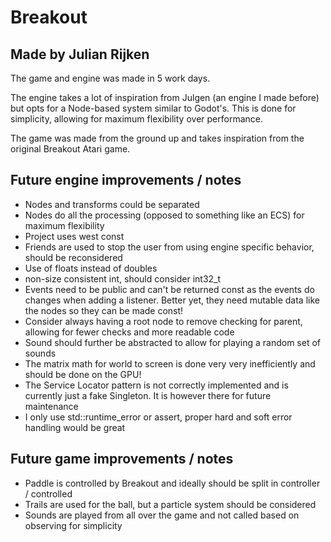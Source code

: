 # Breakout
## Made by Julian Rijken

The game and engine was made in 5 work days.

The engine takes a lot of inspiration from Julgen (an engine I made before) but opts for a Node-based system similar to Godot's. This is done for simplicity, allowing for maximum flexibility over performance.

The game was made from the ground up and takes inspiration from the original Breakout Atari game.

## Future engine improvements / notes
* Nodes and transforms could be separated
* Nodes do all the processing (opposed to something like an ECS) for maximum flexibility
* Project uses west const
* Friends are used to stop the user from using engine specific behavior, should be reconsidered
* Use of floats instead of doubles
* non-size consistent int, should consider int32_t
* Events need to be public and can't be returned const as the events do changes when adding a listener. Better yet, they need mutable data like the nodes so they can be made const!
* Consider always having a root node to remove checking for parent, allowing for fewer checks and more readable code 
* Sound should further be abstracted to allow for playing a random set of sounds 
* The matrix math for world to screen is done very very inefficiently and should be done on the GPU!
* The Service Locator pattern is not correctly implemented and is currently just a fake Singleton. It is however there for future maintenance 
* I only use std::runtime_error or assert, proper hard and soft error handling would be great


## Future game improvements / notes
* Paddle is controlled by Breakout and ideally should be split in controller / controlled
* Trails are used for the ball, but a particle system should be considered 
* Sounds are played from all over the game and not called based on observing for simplicity